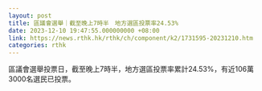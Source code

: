 ```yaml
---
layout: post
title: 區議會選舉｜截至晚上7時半　地方選區投票率24.53%
date: 2023-12-10 19:47:55.000000000 +08:00
link: https://news.rthk.hk/rthk/ch/component/k2/1731595-20231210.htm
categories: rthk
---
```


區議會選舉投票日，截至晚上7時半，地方選區投票率累計24.53%，有近106萬3000名選民已投票。
